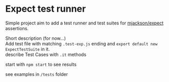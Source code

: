 # Expect test runner
Simple project aim to add a test runner and test suites for [mjackson/expect](https://github.com/mjackson/expect) assertions.

Short description (for now...)  
Add test file with matching `.test-exp.js` ending and `export default new ExpectTestSuite` in it.  
describe Test Cases with `.it` methods

start with `npm start` to see results


see examples in `/tests` folder
